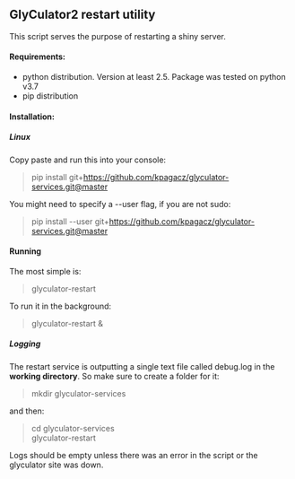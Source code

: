 ## GlyCulator2 restart utility
This script serves the purpose of restarting a shiny server.

#### Requirements:
+ python distribution. Version at least 2.5. Package was tested on python v3.7
+ pip distribution

#### Installation:
##### Linux
Copy paste and run this into your console:

> pip install git+https://github.com/kpagacz/glyculator-services.git@master

You might need to specify a --user flag, if you are not sudo:
> pip install --user git+https://github.com/kpagacz/glyculator-services.git@master

#### Running
The most simple is:
> glyculator-restart

To run it in the background:
> glyculator-restart &

##### Logging
The restart service is outputting a single text 
file called debug.log in the **working directory**. So make sure to create
a folder for it:
> mkdir glyculator-services

and then:
> cd glyculator-services  
glyculator-restart

Logs should be empty unless there was an error in the script
or the glyculator site was down.



